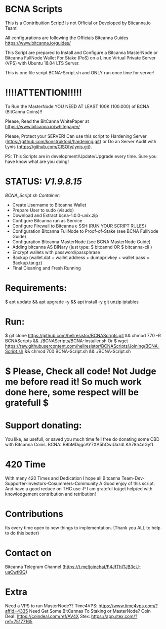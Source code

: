 # BCNA Scripts

This is a Contribuition Script! Is not Official or Developed by Bitcanna.io Team!

All configurations are following the Officials Bitcanna Guides <https://www.bitcanna.io/guides/> 

This Script are prepared to Install and Configure a Bitcanna MasterNode or Bitcanna FullNode Wallet For Stake (PoS) on a Linux Virtual Private Server (VPS) with Ubuntu 18.04 LTS Server.

This is one file script BCNA-Script.sh and ONLY run once time for server!

# !!!!ATTENTION!!!!!
To Run the MasterNode YOU NEED AT LEAST 100K (100.000) of BCNA (BitCanna Coins)!!

Please, Read the BitCanna WhitePaper at https://www.bitcanna.io/whitepaper/

Please, Protect your SERVER! Can use this script to Hardening Server (https://github.com/konstruktoid/hardening.git) or Do an Server Audit with Lynis (https://github.com/CISOfy/lynis.git).

PS: This Scripts are in development/Update/Upgrade every time. Sure you have know what are you doing!


# STATUS: *V1.9.8.15*

*BCNA_Script.sh Container:*
 - Create Username to Bitcanna Wallet
 - Prepare User to sudo (visudo)
 - Download and Extract bcna-1.0.0-unix.zip
 - Configure Bitcanna run as Service
 - Configure Firewall to Bitcanna e SSH (RUN YOUR SCRIPT RULES)
 - Configuration Bitcanna FullNode to Proof-of-Stake (see BCNA FullNode Guide)
 - Configuration Bitcanna MasterNode (see BCNA MasterNode Guide)
 - Adding bitcanna AS BINary (just type: $ bitcannd OR $ bitcanna-cli )
 - Encrypt wallets with password/passphrase
 - Backup (wallet.dat + wallet address + dumpprivkey + wallet pass = Backup.tar.gz)
 - Final Cleaning and Fresh Running

# Requirements: 
$ apt update && apt upgrade -y && apt install -y git unzip iptables

# Run:
$ git clone https://github.com/hellresistor/BCNAScripts.git && chmod 770 -R BCNAScripts && ./BCNAScripts/BCNA-Installer.sh
Or
$ wget https://raw.githubusercontent.com/hellresistor/BCNAScripts/Joining/BCNA-Script.sh && chmod 700 BCNA-Script.sh  && ./BCNA-Script.sh

# $ Please, Check all code! Not Judge me before read it! So much work done here, some respect will be gratefull $
 
# Support donating:
You like, as usefull, or saved you much time
fell free do donating some CBD with Bitcanna Coins.
BCNA:  B9bMDqgoAY7XA5bCwiUazdLKA78h4nGyfL

# 420 Time
With many 420 Times and Dedication
I hope all Bitcanna Team-Dev-Supporter-Investors-Cosummers-Community A Good enjoy of this script. And have a good reduce on THC use :P
I am grateful to/get help/ed with knowlodgement contribution and retribution!

# Contributions
Its every time open to new things to implementation. 
(Thank you ALL to help to do this better)

# Contact on
Bitcanna Telegram Channel (https://t.me/joinchat/F4JfThITJB3cU-uaCwtKlQ)

# Extra
 Need a VPS to run MasterNode?? 
Time4VPS: https://www.time4vps.com/?affid=4335
 Need Get Some BitCannas To Staking or MasterNode?
Coin Deal: https://coindeal.com/ref/AV4X
Stex: https://app.stex.com/?ref=75177165
